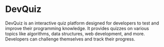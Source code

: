 # DevQuiz
DevQuiz is an interactive quiz platform designed for developers to test and improve their programming knowledge. It provides quizzes on various topics like algorithms, data structures, web development, and more. Developers can challenge themselves and track their progress.

